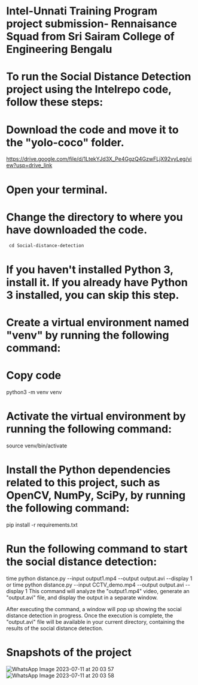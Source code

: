# Intel-Unnati Training Program project submission- Rennaisance Squad from Sri Sairam College of Engineering Bengalu

# To run the Social Distance Detection project using the Intelrepo code, follow these steps:

# Download the code and move it to the "yolo-coco" folder.

https://drive.google.com/file/d/1LtekYJd3X_Pe4GgzQ4GzwFLjX92vyLeg/view?usp=drive_link

# Open your terminal.

# Change the directory to where you have downloaded the code.
     cd Social-distance-detection

# If you haven't installed Python 3, install it. If you already have Python 3 installed, you can skip this step.

# Create a virtual environment named "venv" by running the following command:

# Copy code

python3 -m venv venv

# Activate the virtual environment by running the following command:
source venv/bin/activate

# Install the Python dependencies related to this project, such as OpenCV, NumPy, SciPy, by running the following command:

pip install -r requirements.txt

# Run the following command to start the social distance detection:

time python distance.py --input output1.mp4 --output output.avi --display 1
         or
time python distance.py --input CCTV_demo.mp4 --output output.avi --display 1
This command will analyze the "output1.mp4" video, generate an "output.avi" file, and display the output in a separate window.

After executing the command, a window will pop up showing the social distance detection in progress. Once the execution is complete, the "output.avi" file will be available in your current directory, containing the results of the social distance detection.

# Snapshots of the project

![WhatsApp Image 2023-07-11 at 20 03 57](https://github.com/Mahesh8123/intelrepo/assets/120500828/c50d9115-9ce0-4200-9f71-b7ce9ac872f1)
![WhatsApp Image 2023-07-11 at 20 03 58](https://github.com/Mahesh8123/intelrepo/assets/120500828/2e0f081c-3eea-4784-9be4-6fc4d97327f4)

